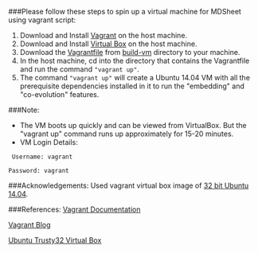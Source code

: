 ###Please follow these steps to spin up a virtual machine for MDSheet using vagrant script:
1. Download and Install [Vagrant](https://www.vagrantup.com/downloads.html) on the host machine.
2. Download and Install [Virtual Box](https://www.virtualbox.org/wiki/Downloads) on the host machine.
2. Download the [Vagrantfile](https://github.com/SoftwareEngineeringToolDemos/FSE-2013-aPET/blob/master/build-vm/Vagrantfile) from [build-vm](https://github.com/SoftwareEngineeringToolDemos/ICSE-2012-MDSheet/tree/master/build-vm/Ubuntu14.04) directory to your machine.
3. In the host machine, cd into the directory that contains the Vagrantfile and run the command `"vagrant up"`.
4. The command `"vagrant up"` will create a Ubuntu 14.04 VM with all the prerequisite dependencies installed in it to run the "embedding" and "co-evolution" features.

###Note:
* The VM boots up quickly and can be viewed from VirtualBox. But the "vagrant up" command runs up approximately for 15-20 minutes.
* VM Login Details:

 ` Username: vagrant`
  
  `Password: vagrant`

###Acknowledgements:
Used vagrant virtual box image of [32 bit Ubuntu 14.04](https://atlas.hashicorp.com/ubuntu/boxes/trusty32).

###References:
[Vagrant Documentation](https://docs.vagrantup.com/v2/getting-started/)

[Vagrant Blog](https://www.vagrantup.com/blog.html)

[Ubuntu Trusty32 Virtual Box](https://atlas.hashicorp.com/ubuntu/boxes/trusty32)
